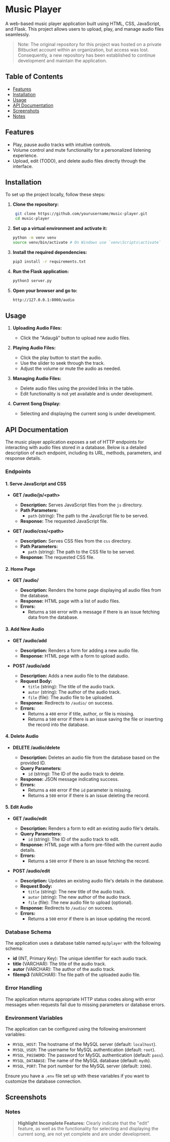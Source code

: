 # Music Player

A web-based music player application built using HTML, CSS, JavaScript, and Flask. This project allows users to upload, play, and manage audio files seamlessly.

> Note: The original repository for this project was hosted on a private Bitbucket account within an organization, but access was lost. Consequently, a new repository has been established to continue development and maintain the application.

## Table of Contents

- [Features](#features)
- [Installation](#installation)
- [Usage](#usage)
- [API Documentation](#api-documentation)
- [Screenshots](#screenshots)
- [Notes](#notes)
<!-- - [Contributing](#contributing)
- [License](#license)
- [Contact Information](#contact-information) -->

## Features

- Play, pause audio tracks with intuitive controls.
- Volume control and mute functionality for a personalized listening experience.
- Upload, edit (TODO), and delete audio files directly through the interface.

## Installation

To set up the project locally, follow these steps:

1. **Clone the repository:**
   ```bash
    git clone https://github.com/yourusername/music-player.git
    cd music-player
   ```

2. **Set up a virtual environment and activate it:**
    ```bash
    python -m venv venv
    source venv/bin/activate # On Windows use `venv\Scripts\activate`
    ```

3. **Install the required dependencies:**
    ```bash
    pip3 install -r requirements.txt
    ```

4. **Run the Flask application:**
    ```bash
    python3 server.py
    ```

5. **Open your browser and go to:**
    ```bash
    http://127.0.0.1:8000/audio
    ```

## Usage

1. **Uploading Audio Files:**
    - Click the "Adaugă" button to upload new audio files.

2. **Playing Audio Files:**
    - Click the play button to start the audio.
    - Use the slider to seek through the track.
    - Adjust the volume or mute the audio as needed.

3. **Managing Audio Files:**
    - Delete audio files using the provided links in the table.
    - Edit functionality is not yet available and is under development.

4. **Current Song Display:**
    - Selecting and displaying the current song is under development.

## API Documentation

The music player application exposes a set of HTTP endpoints for interacting with audio files stored in a database. Below is a detailed description of each endpoint, including its URL, methods, parameters, and response details.

### Endpoints

#### 1. Serve JavaScript and CSS

- **GET /audio/js/&lt;path&gt;**

  - **Description:** Serves JavaScript files from the `js` directory.
  - **Path Parameters:**
    - `path` (string): The path to the JavaScript file to be served.
  - **Response:** The requested JavaScript file.

- **GET /audio/css/&lt;path&gt;**

  - **Description:** Serves CSS files from the `css` directory.
  - **Path Parameters:**
    - `path` (string): The path to the CSS file to be served.
  - **Response:** The requested CSS file.

#### 2. Home Page

- **GET /audio/**

  - **Description:** Renders the home page displaying all audio files from the database.
  - **Response:** HTML page with a list of audio files.
  - **Errors:** 
    - Returns a `500` error with a message if there is an issue fetching data from the database.

#### 3. Add New Audio

- **GET /audio/add**

  - **Description:** Renders a form for adding a new audio file.
  - **Response:** HTML page with a form to upload audio.

- **POST /audio/add**

  - **Description:** Adds a new audio file to the database.
  - **Request Body:**
    - `title` (string): The title of the audio track.
    - `autor` (string): The author of the audio track.
    - `file` (file): The audio file to be uploaded.
  - **Response:** Redirects to `/audio/` on success.
  - **Errors:**
    - Returns a `400` error if title, author, or file is missing.
    - Returns a `500` error if there is an issue saving the file or inserting the record into the database.

#### 4. Delete Audio
- **DELETE /audio/delete**

  - **Description:** Deletes an audio file from the database based on the provided ID.
  - **Query Parameters:**
    - `id` (string): The ID of the audio track to delete.
  - **Response:** JSON message indicating success.
  - **Errors:**
    - Returns a `400` error if the `id` parameter is missing.
    - Returns a `500` error if there is an issue deleting the record.

#### 5. Edit Audio

- **GET /audio/edit**

  - **Description:** Renders a form to edit an existing audio file's details.
  - **Query Parameters:**
    - `id` (string): The ID of the audio track to edit.
  - **Response:** HTML page with a form pre-filled with the current audio details.
  - **Errors:**
    - Returns a `500` error if there is an issue fetching the record.

- **POST /audio/edit**

  - **Description:** Updates an existing audio file's details in the database.
  - **Request Body:**
    - `title` (string): The new title of the audio track.
    - `autor` (string): The new author of the audio track.
    - `file` (file): The new audio file to upload (optional).
  - **Response:** Redirects to `/audio/` on success.
  - **Errors:**
    - Returns a `500` error if there is an issue updating the record.

### Database Schema

The application uses a database table named `mp3player` with the following schema:

- **id** (INT, Primary Key): The unique identifier for each audio track.
- **title** (VARCHAR): The title of the audio track.
- **autor** (VARCHAR): The author of the audio track.
- **filemp3** (VARCHAR): The file path of the uploaded audio file.

### Error Handling

The application returns appropriate HTTP status codes along with error messages when requests fail due to missing parameters or database errors.

### Environment Variables

The application can be configured using the following environment variables:

- `MYSQL_HOST`: The hostname of the MySQL server (default: `localhost`).
- `MYSQL_USER`: The username for MySQL authentication (default: `root`).
- `MYSQL_PASSWORD`: The password for MySQL authentication (default: `pass`).
- `MYSQL_DATABASE`: The name of the MySQL database (default: `mydb`).
- `MYSQL_PORT`: The port number for the MySQL server (default: `3306`).

Ensure you have a `.env` file set up with these variables if you want to customize the database connection.

## Screenshots

### Notes

> **Highlight Incomplete Features:** Clearly indicate that the "edit" feature, as well as the functionality for selecting and displaying the current song, are not yet complete and are under development.


<!-- 

**Design**
-----------------

![Image](DOC/player.png)

Pe prima pagina vom avea:
* logo-ul aplicatiei
* player-ul audio
* Inputurile cu muzica
* doua butoane in partea stanga prin care putem edita si sterge muzica
* un buton jos prin care se va putea incarca muzica

**Model arhitectural**
----------------------

![Image](DOC/schita.png)

* Serverul va fi creat in Python.
* Frontentul va fi creat in HTML si CSS.
* Vom folosi a baza de date SQLite.

**API - Server**
----------------

* cand apasam pe butonul _adauga_ ne va aparea un pop-up cu un formular.
```
playload: {title: value
           autor: value
           file: value.mp3}
```
* Butonul de adugat va merge pe ruta **/audio/adauga**  metoda **POST**.

![Image](DOC/adauga.png)

* Butonul de stergere va afisa un pop-up care ne va intreba daca suntem siguri ca vrem sa stergem muzica.

* Butonul de stergere va merge pe ruta **/audio/delete/{id}** metoda **DELETE**

![Image](DOC/sterge.png)

* Butonul de editeaza ne va afisa formularul cu titlu si autorul muzici.

![Image](DOC/editeaza.png)

* 
**/audio/PUT/{id}** - va face un request pe metoda de PUT


```
playload: {title: music name
           autor: autor name
           file: music.mp3}
```


Link-uri utile:
---------------

- [HTTP/REST API File Uploads](https://phil.tech/api/2016/01/04/http-rest-api-file-uploads/) -->